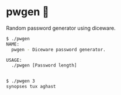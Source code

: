 # pwgen 🔑
Random password generator using diceware.

```bash
$ ./pwgen
NAME:
  pwgen - Diceware password generator.

USAGE:
  ./pwgen [Password length]


$ ./pwgen 3
synopses tux aghast
```
